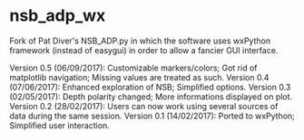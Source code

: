 # nsb_adp_wx

Fork of Pat Diver's NSB_ADP.py in which the software uses wxPython framework (instead of easygui) in order to allow a fancier GUI interface.

Version 0.5 (06/09/2017): Customizable markers/colors; Got rid of matplotlib navigation; Missing values are treated as such.
Version 0.4 (07/06/2017): Enhanced exploration of NSB; Simplified options.
Version 0.3 (02/05/2017): Depth polarity changed; More informations displayed on plot.
Version 0.2 (28/02/2017): Users can now work using several sources of data during the same session.
Version 0.1 (14/02/2017): Ported to wxPython; Simplified user interaction.
